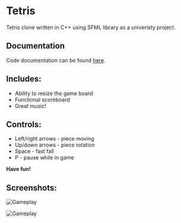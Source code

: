 # Tetris

Tetris clone written in C++ using SFML library as a univeristy project.

## Documentation
Code documentation can be found [here](https://github.com/mherda64/tetris_cpp).

## Includes:
* Ability to resize the game board
* Functional scoreboard
* Great music!

## Controls:
* Left/right arrows - piece moving
* Up/down arrows - piece rotation
* Space - fast fall
* P - pause while in game

**Have fun!**

## Screenshots:
![Gameplay](https://i.imgur.com/xzO68aH.png)

![Gameplay](https://i.imgur.com/MpsTnz4.png)
